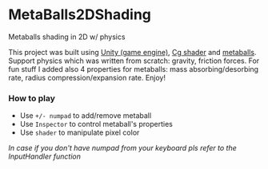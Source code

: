 # MetaBalls2DShading
Metaballs shading in 2D w/ physics

This project was built using [Unity (game engine)](https://unity3d.com/), [Cg shader](https://en.wikipedia.org/wiki/Cg_(programming_language)) and [metaballs](https://en.wikipedia.org/wiki/Metaballs). Support physics which was written from scratch: gravity, friction forces. For fun stuff I added also 4 properties for metaballs: mass absorbing/desorbing rate, radius compression/expansion rate. Enjoy!

### How to play
- Use `+/- numpad` to add/remove metaball
- Use `Inspector` to control metaball's properties
- Use `shader` to manipulate pixel color

*In case if you don't have numpad from your keyboard pls refer to the InputHandler function*

